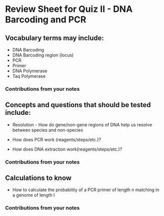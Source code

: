 # Review Sheet for Quiz II - DNA Barcoding and PCR

## Vocabulary terms may include:
* DNA Barcoding
* DNA Barcoding region (locus)
* PCR
* Primer
* DNA Polymerase
* Taq Polymerase

### Contributions from your notes


## Concepts and questions that should be tested include:

* Resolution - How do gene/non-gene regions of DNA help us resolve between species and non-species

* How does PCR work (reagents/steps/etc.)?

* How does DNA extraction work(reagents/steps/etc.)? 


### Contributions from your notes

## Calculations to know

* How to calculate the probability of a PCR primer of length n matching in a genome of length l


### Contributions from your notes